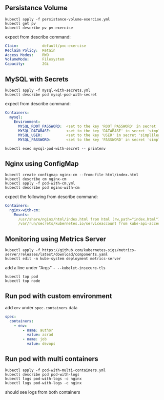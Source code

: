 ## Persistance Volume
`kubectl apply -f persistance-volume-exercise.yml`  
`kubectl get pv`  
`kubectl describe pv pv-exercise` 

expect from describe command:

``` yaml
Claim:           default/pvc-exercise
Reclaim Policy:  Retain
Access Modes:    RWO
VolumeMode:      Filesystem
Capacity:        2Gi
```

## MySQL with Secrets
`kubectl apply -f mysql-with-secrets.yml`  
`kubectl describe pod mysql-pod-with-secret`

expect from describe command:

```yaml
Containers:
  mysql:
    Environment:
      MYSQL_ROOT_PASSWORD:  <set to the key 'ROOT_PASSWORD' in secret 'simplilearn-secret'>  Optional: false
      MYSQL_DATABASE:       <set to the key 'DATABASE' in secret 'simplilearn-secret'>       Optional: false
      MYSQL_USER:           <set to the key 'USER' in secret 'simplilearn-secret'>           Optional: false
      MYSQL_PASSWORD:       <set to the key 'PASSWORD' in secret 'simplilearn-secret'>       Optional: false
```

`kubectl exec mysql-pod-with-secret -- printenv`

## Nginx using ConfigMap
`kubectl create configmap nginx-cm --from-file html/index.html`  
`kubectl describe cm nginx-cm`  
`kubectl apply -f pod-with-cm.yml`  
`kubectl describe pod nginx-with-cm`

expect the following from describe command:

```yaml
Containers:
  nginx-with-cm:
    Mounts:
      /usr/share/nginx/html/index.html from html (rw,path="index.html")
      /var/run/secrets/kubernetes.io/serviceaccount from kube-api-access-ln254 (ro)
```

## Monitoring using Metrics Server
`kubectl apply -f https://github.com/kubernetes-sigs/metrics-server/releases/latest/download/components.yaml`  
`kubectl edit -n kube-system deployment metrics-server`

add a line under "Args"
`- --kubelet-insecure-tls`

`kubectl top pod`  
`kubectl top node`

## Run pod with custom environment

add `env` under `spec.containers` data

```yaml
spec:
  containers:
    - env:
        - name: author
          value: azrad
        - name: job
          value: devops
```

## Run pod with multi containers
`kubectl apply -f pod-with-multi-containers.yml`  
`kubectl describe pod pod-with-logs`  
`kubectl logs pod-with-logs -c nginx`  
`kubectl logs pod-with-logs -c nginx`

should see logs from both containers

